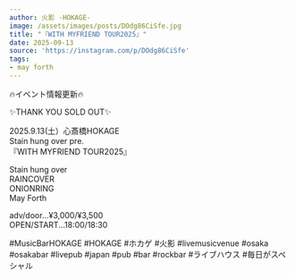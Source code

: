 ```yaml
---
author: 火影 -HOKAGE-
image: /assets/images/posts/DOdg86CiSfe.jpg
title: "『WITH MYFRIEND TOUR2025』"
date: 2025-09-13
source: 'https://instagram.com/p/DOdg86CiSfe'
tags:
- may forth
---
```

🔥イベント情報更新🔥

✨THANK YOU SOLD OUT✨

2025.9.13(土）心斎橋HOKAGE<br>
Stain hung over pre.<br>
『WITH MYFRIEND TOUR2025』

Stain hung over<br>
RAINCOVER<br>
ONIONRING <br>
May Forth

adv/door...¥3,000/¥3,500<br>
OPEN/START...18:00/18:30

#MusicBarHOKAGE #HOKAGE #ホカゲ #火影 #livemusicvenue #osaka #osakabar #livepub #japan #pub #bar #rockbar #ライブハウス #毎日がスペシャル